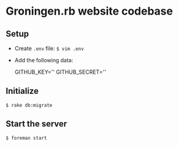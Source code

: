 # Groningen.rb website codebase


## Setup

* Create `.env` file: `$ vim .env`
* Add the following data:

    GITHUB_KEY='<your github key>'
    GITHUB_SECRET='<your github secret>'



## Initialize

`$ rake db:migrate`


## Start the server

`$ foreman start`